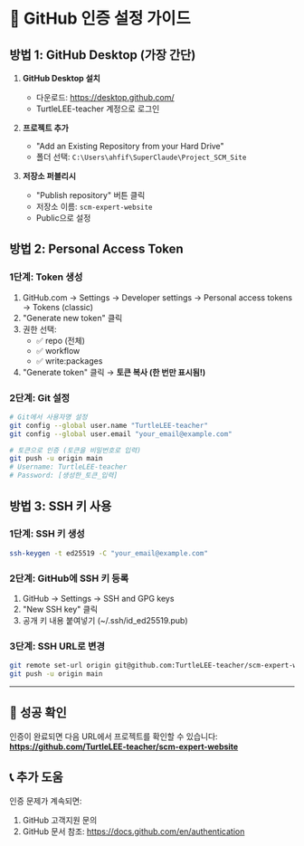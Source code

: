 # 🔐 GitHub 인증 설정 가이드

## 방법 1: GitHub Desktop (가장 간단)

1. **GitHub Desktop 설치**
   - 다운로드: https://desktop.github.com/
   - TurtleLEE-teacher 계정으로 로그인

2. **프로젝트 추가**
   - "Add an Existing Repository from your Hard Drive" 
   - 폴더 선택: `C:\Users\ahfif\SuperClaude\Project_SCM_Site`

3. **저장소 퍼블리시**
   - "Publish repository" 버튼 클릭
   - 저장소 이름: `scm-expert-website`
   - Public으로 설정

## 방법 2: Personal Access Token

### 1단계: Token 생성
1. GitHub.com → Settings → Developer settings → Personal access tokens → Tokens (classic)
2. "Generate new token" 클릭
3. 권한 선택:
   - ✅ repo (전체)
   - ✅ workflow
   - ✅ write:packages
4. "Generate token" 클릭 → **토큰 복사 (한 번만 표시됨!)**

### 2단계: Git 설정
```bash
# Git에서 사용자명 설정
git config --global user.name "TurtleLEE-teacher"
git config --global user.email "your_email@example.com"

# 토큰으로 인증 (토큰을 비밀번호로 입력)
git push -u origin main
# Username: TurtleLEE-teacher
# Password: [생성한_토큰_입력]
```

## 방법 3: SSH 키 사용

### 1단계: SSH 키 생성
```bash
ssh-keygen -t ed25519 -C "your_email@example.com"
```

### 2단계: GitHub에 SSH 키 등록
1. GitHub → Settings → SSH and GPG keys
2. "New SSH key" 클릭
3. 공개 키 내용 붙여넣기 (~/.ssh/id_ed25519.pub)

### 3단계: SSH URL로 변경
```bash
git remote set-url origin git@github.com:TurtleLEE-teacher/scm-expert-website.git
git push -u origin main
```

---

## 🚀 성공 확인

인증이 완료되면 다음 URL에서 프로젝트를 확인할 수 있습니다:
**https://github.com/TurtleLEE-teacher/scm-expert-website**

## 📞 추가 도움

인증 문제가 계속되면:
1. GitHub 고객지원 문의
2. GitHub 문서 참조: https://docs.github.com/en/authentication